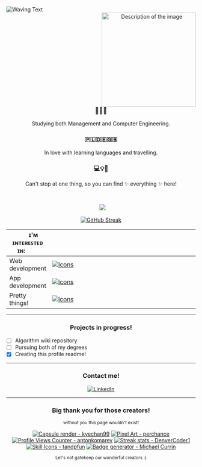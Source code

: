 <span align="center" width="300px">
  <img src="https://capsule-render.vercel.app/api?type=waving&height=300&color=0:eeaeca,100:95bbe9&text=Hi!%20I'm%20Ruthie&section=header&textBg=false&fontColor=fff" alt="Waving Text">
  <img src="https://i.ibb.co/SXCkm4K/image.jpg" alt="Description of the image" align="right" width="250px" style="margin-left: 120vh;"/>
  
### 📝📝📝
Studying both Management and Computer Engineering. 

### 🇵🇱🇩🇪🇬🇧
In love with learning languages and travelling.

### 💻💡💭
Can't stop at one thing, so you can find ✨ everything ✨ here!

  <br clear="left"/>
  
&nbsp;
  ![](https://komarev.com/ghpvc/?username=Ruthietta&base=100&abbreviated=true&color=ff69b4&label=Have+checked+me+out!&style=flat-square)
  
  [![GitHub Streak](https://streak-stats.demolab.com?user=Ruthietta&theme=shadow-purple&hide_border=true&card_width=650&background=FFFFFF&currStreakNum=444444&sideNums=7A7A7A&fire=FF69B4&currStreakLabel=B22F6A&ring=FF69B4AD&sideLabels=B22F6A&stroke=444444)](https://git.io/streak-stats)
    

|&nbsp;&nbsp;&nbsp;&nbsp;&nbsp;&nbsp;&nbsp;ɪ'ᴍ ɪɴᴛᴇʀᴇꜱᴛᴇᴅ ɪɴ: &nbsp;&nbsp;&nbsp;&nbsp;&nbsp;&nbsp;&nbsp;|&nbsp;&nbsp;&nbsp;&nbsp;&nbsp;&nbsp;&nbsp;&nbsp;&nbsp;&nbsp;&nbsp;&nbsp;&nbsp;&nbsp;&nbsp;&nbsp;&nbsp;&nbsp;&nbsp;&nbsp;&nbsp;&nbsp;&nbsp;&nbsp;&nbsp;&nbsp;&nbsp;&nbsp;&nbsp;&nbsp;&nbsp;&nbsp;&nbsp;&nbsp;&nbsp;&nbsp;&nbsp;&nbsp;&nbsp;&nbsp;&nbsp;&nbsp;&nbsp;&nbsp;&nbsp;&nbsp;&nbsp;&nbsp;&nbsp;&nbsp;&nbsp;&nbsp;&nbsp;&nbsp;&nbsp;&nbsp;&nbsp;&nbsp;&nbsp;&nbsp;&nbsp;&nbsp;&nbsp;&nbsp;&nbsp;&nbsp;&nbsp;&nbsp;&nbsp;&nbsp;&nbsp;&nbsp;&nbsp;&nbsp;&nbsp;&nbsp;&nbsp;&nbsp;&nbsp;&nbsp;&nbsp;&nbsp;&nbsp;&nbsp;&nbsp;&nbsp;&nbsp;&nbsp;&nbsp;&nbsp;&nbsp;&nbsp;&nbsp;&nbsp;&nbsp;&nbsp;&nbsp;&nbsp;&nbsp;&nbsp;&nbsp;&nbsp;&nbsp;&nbsp;&nbsp;&nbsp;&nbsp;&nbsp;&nbsp;&nbsp;&nbsp;&nbsp;&nbsp;&nbsp;&nbsp;&nbsp;&nbsp;&nbsp;&nbsp;&nbsp;&nbsp;&nbsp;&nbsp;&nbsp;&nbsp;&nbsp;&nbsp;&nbsp;&nbsp;&nbsp;&nbsp;&nbsp;&nbsp;&nbsp;&nbsp;&nbsp;&nbsp;&nbsp;&nbsp;&nbsp;&nbsp;&nbsp;&nbsp;&nbsp;&nbsp;&nbsp;&nbsp;&nbsp;&nbsp;&nbsp;&nbsp;&nbsp;&nbsp;&nbsp;&nbsp;|
|--------------------|-------------------------------------------------------------------------------------------------------|
|    Web development |[![Icons](https://skillicons.dev/icons?i=html,css,js,ts,react,vue,wordpress)](https://skillicons.dev)  |
|    App development | [![Icons](https://skillicons.dev/icons?i=cpp,cs,dotnet,python,java)](https://skillicons.dev)          |
|     Pretty things! | [![Icons](https://skillicons.dev/icons?i=ae,ps,pr,figma)](https://skillicons.dev)                     |






---

### Projects in progress!

<span align="left">
  
- [ ] Algorithm wiki repository
- [ ] Pursuing both of my degrees
- [x] Creating this profile readme!

</span>

---

### Contact me!
[![LinkedIn](https://img.shields.io/badge/LinkedIn-0077B5?style=for-the-badge&logo=linkedin&logoColor=white)](https://www.linkedin.com/in/urziemska/)

---

### Big thank you for those creators!

<sup> without you this page wouldn't exist! </sup>

[![Capsule render - kyechan99](https://img.shields.io/badge/Capsule_render-kyechan99-ff69b4?style=for-the-badge)](https://github.com/kyechan99/capsule-render)
[![Pixel Art - perchance](https://img.shields.io/badge/Pixel_Art-perchance-ff69b4?style=for-the-badge)](https://perchance.org/ai-pixel-art-generator)
[![Profile Views Counter - antonkomarev](https://img.shields.io/badge/Profile_Views_Counter-antonkomarev-ff69b4?style=for-the-badge)](https://github.com/antonkomarev/github-profile-views-counter)
[![Streak stats - DenverCoder1](https://img.shields.io/badge/Streak_stats-DenverCoder1-ff69b4?style=for-the-badge)](https://github.com/denvercoder1/github-readme-streak-stats)
[![Skill Icons - tandpfun](https://img.shields.io/badge/Skill_Icons-tandpfun-ff69b4?style=for-the-badge)](https://github.com/tandpfun/skill-icons)
[![Badge generator - Michael Currin](https://img.shields.io/badge/Badge_generator-Michael_Currin-ff69b4?style=for-the-badge)](https://github.com/MichaelCurrin/badge-generator)

<sub>Let's not gatekeep our wonderful creators :)</sub>
